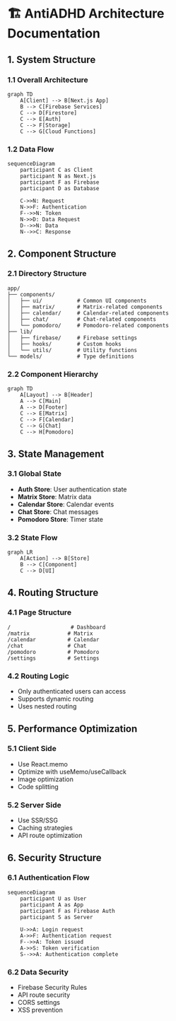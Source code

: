 # 🏗 AntiADHD Architecture Documentation

## 1. System Structure

### 1.1 Overall Architecture
```mermaid
graph TD
    A[Client] --> B[Next.js App]
    B --> C[Firebase Services]
    C --> D[Firestore]
    C --> E[Auth]
    C --> F[Storage]
    C --> G[Cloud Functions]
```

### 1.2 Data Flow
```mermaid
sequenceDiagram
    participant C as Client
    participant N as Next.js
    participant F as Firebase
    participant D as Database

    C->>N: Request
    N->>F: Authentication
    F-->>N: Token
    N->>D: Data Request
    D-->>N: Data
    N-->>C: Response
```

## 2. Component Structure

### 2.1 Directory Structure
```
app/
├── components/
│   ├── ui/           # Common UI components
│   ├── matrix/       # Matrix-related components
│   ├── calendar/     # Calendar-related components
│   ├── chat/         # Chat-related components
│   └── pomodoro/     # Pomodoro-related components
├── lib/
│   ├── firebase/     # Firebase settings
│   ├── hooks/        # Custom hooks
│   └── utils/        # Utility functions
└── models/           # Type definitions
```

### 2.2 Component Hierarchy
```mermaid
graph TD
    A[Layout] --> B[Header]
    A --> C[Main]
    A --> D[Footer]
    C --> E[Matrix]
    C --> F[Calendar]
    C --> G[Chat]
    C --> H[Pomodoro]
```

## 3. State Management

### 3.1 Global State
- **Auth Store**: User authentication state
- **Matrix Store**: Matrix data
- **Calendar Store**: Calendar events
- **Chat Store**: Chat messages
- **Pomodoro Store**: Timer state

### 3.2 State Flow
```mermaid
graph LR
    A[Action] --> B[Store]
    B --> C[Component]
    C --> D[UI]
```

## 4. Routing Structure

### 4.1 Page Structure
```
/                   # Dashboard
/matrix            # Matrix
/calendar          # Calendar
/chat              # Chat
/pomodoro          # Pomodoro
/settings          # Settings
```

### 4.2 Routing Logic
- Only authenticated users can access
- Supports dynamic routing
- Uses nested routing

## 5. Performance Optimization

### 5.1 Client Side
- Use React.memo
- Optimize with useMemo/useCallback
- Image optimization
- Code splitting

### 5.2 Server Side
- Use SSR/SSG
- Caching strategies
- API route optimization

## 6. Security Structure

### 6.1 Authentication Flow
```mermaid
sequenceDiagram
    participant U as User
    participant A as App
    participant F as Firebase Auth
    participant S as Server

    U->>A: Login request
    A->>F: Authentication request
    F-->>A: Token issued
    A->>S: Token verification
    S-->>A: Authentication complete
```

### 6.2 Data Security
- Firebase Security Rules
- API route security
- CORS settings
- XSS prevention 